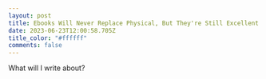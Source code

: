 ```yaml
---
layout: post
title: Ebooks Will Never Replace Physical, But They're Still Excellent
date: 2023-06-23T12:00:58.705Z
title_color: "#ffffff"
comments: false
---
```

W﻿hat will I write about?